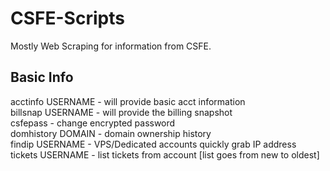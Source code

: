 # CSFE-Scripts
Mostly Web Scraping for information from CSFE.

## Basic Info
acctinfo USERNAME - will provide basic acct information <br />
billsnap USERNAME - will provide the billing snapshot <br />
csfepass - change encrypted password <br />
domhistory DOMAIN - domain ownership history <br />
findip USERNAME - VPS/Dedicated accounts quickly grab IP address <br />
tickets USERNAME - list tickets from account [list goes from new to oldest]
